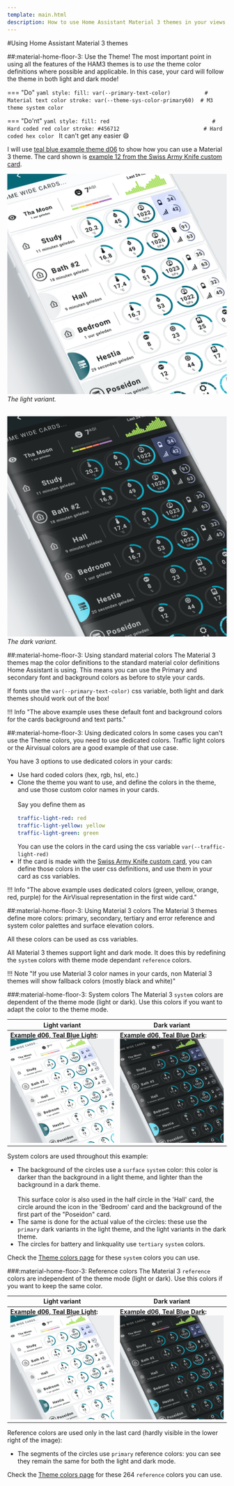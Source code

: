 ```yaml
---
template: main.html
description: How to use Home Assistant Material 3 themes in your views and cards. Start by using the standard light and dark theme definitions, and extend this with specific colors.
---
```

#Using Home Assistant Material 3 themes

##:material-home-floor-3: Use the Theme!
The most important point in using all the features of the HAM3 themes is to _use_ the theme color definitions where possible and applicable. In this case, your card will follow the theme in both light and dark mode!

=== "Do"
    ```yaml
      style:
        fill: var(--primary-text-color)           # Material text color
        stroke: var(--theme-sys-color-primary60)  # M3 theme system color
    ```

=== "Do'nt"
    ```yaml
      style:
        fill: red                                 # Hard coded red color
        stroke: #456712                           # Hard coded hex color
    ```
It can't get any easier :smile:

I will use [teal blue example theme d06][example-d06-md] to show how you can use a Material 3 theme. The card shown is [example 12 from the Swiss Army Knife custom card][swiss-army-knife-documentation-example-12-url].

![AmoebeLabs Material 3 Theme Example D06 Light]
_The light variant._

<br>![AmoebeLabs Material 3 Theme Example D06 Dark]
_The dark variant._

##:material-home-floor-3: Using standard material colors
The Material 3 themes map the color definitions to the standard material color definitions Home Assistant is using.
This means you can use the Primary and secondary font and background colors as before to style your cards.

If fonts use the `var(--primary-text-color)` css variable, both light and dark themes should work out of the box!

!!! Info "The above example uses these default font and background colors for the cards background and text parts."

##:material-home-floor-3: Using dedicated colors
In some cases you can't use the Theme colors, you need to use dedicated colors. Traffic light colors or the Airvisual colors are a good example of that use case.

You have 3 options to use dedicated colors in your cards:

- Use hard coded colors (hex, rgb, hsl, etc.)
- Clone the theme you want to use, and define the colors in the theme, and use those custom color names in your cards.
  <br><br>Say you define them as
  ```yaml
  traffic-light-red: red
  traffic-light-yellow: yellow
  traffic-light-green: green
  ```
  You can use the colors in the card using the css variable `var(--traffic-light-red)`
- If the card is made with the [Swiss Army Knife custom card][swiss-army-knife-documentation-url], you can define those colors in the user css definitions, and use them in your card as css variables. 

!!! Info "The above example uses dedicated colors (green, yellow, orange, red, purple) for the AirVisual representation in the first wide card."


##:material-home-floor-3: Using Material 3 colors
The Material 3 themes define more colors: primary, secondary, tertiary and error reference and system color palettes and surface elevation colors.

All these colors can be used as css variables.

All Material 3 themes support light and dark mode. It does this by redefining the `system` colors with theme mode dependant `reference` colors.

!!! Note "If you use Material 3 color names in your cards, non Material 3 themes will show fallback colors (mostly black and white)"

###:material-home-floor-3: System colors
The Material 3 `system` colors are dependent of the theme mode (light or dark). Use this colors if you want to adapt the color to the theme mode.

| **Light variant** | **Dark variant**|
| ------------ | ---------------- |
| **[Example d06, Teal Blue Light][example-d06-md]:** [![AmoebeLabs Material 3 Theme Example D06 Light]][example-d06-md] | **[Example d06, Teal Blue Dark][example-d06-md]:** [![AmoebeLabs Material 3 Theme Example D06 Dark]][example-d06-md] |

System colors are used throughout this example:

- The background of the circles use a `surface` `system` color: this color is darker than the background in a light theme, and lighter than the background in a dark theme.
<br><br>This surface color is also used in the half circle in the 'Hall' card, the circle around the icon in the 'Bedroom' card and the background of the first part of the "Poseidon" card.
- The same is done for the actual value of the circles: these use the `primary` dark variants in the light theme, and the light variants in the dark theme.
- The circles for battery and linkquality use `tertiary` `system` colors.


Check the [Theme colors page][ha-m3-theme-colors-url] for these `system` colors you can use.


###:material-home-floor-3: Reference colors
The Material 3 `reference` colors are independent of the theme mode (light or dark). Use this colors if you want to keep the same color.

| **Light variant** | **Dark variant**|
| ------------ | ---------------- |
| **[Example d06, Teal Blue Light][example-d06-md]:** [![AmoebeLabs Material 3 Theme Example D06 Light]][example-d06-md] | **[Example d06, Teal Blue Dark][example-d06-md]:** [![AmoebeLabs Material 3 Theme Example D06 Dark]][example-d06-md] |

Reference colors are used only in the last card (hardly visible in the lower right of the image):

- The segments of the circles use `primary` reference colors: you can see they remain the same for both the light and dark mode.

Check the [Theme colors page][ha-m3-theme-colors-url] for these 264 `reference` colors you can use.


<!--- References to external sites... -->

[swiss-army-knife-documentation-url]: https://swiss-army-knife.docs.amoebelabs.com/
[swiss-army-knife-documentation-example-12-url]: https://swiss-army-knife.docs.amoebelabs.com/examples/example-12/

<!--- Internal References... -->
[ha-m3-theme-colors-url]: ../../basics/ha-m3-theme-colors/
[example-d06-md]: ../examples/example-theme-d06-tealblue.md

<!--- References to pictures... -->

[AmoebeLabs Material 3 Theme Example D06 Light]: ../assets/screenshots/m3-example-d06-light.png
[AmoebeLabs Material 3 Theme Example D06 Dark]: ../assets/screenshots/m3-example-d06-dark.png